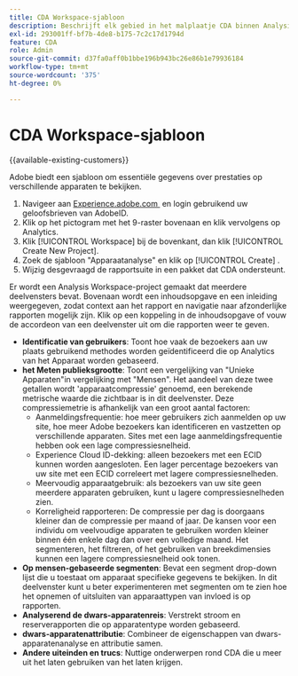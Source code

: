 ```yaml
---
title: CDA Workspace-sjabloon
description: Beschrijft elk gebied in het malplaatje CDA binnen Analysis Workspace.
exl-id: 293001ff-bf7b-4de8-b175-7c2c17d1794d
feature: CDA
role: Admin
source-git-commit: d37fa0aff0b1bbe196b943bc26e86b1e79936184
workflow-type: tm+mt
source-wordcount: '375'
ht-degree: 0%

---
```


# CDA Workspace-sjabloon

{{available-existing-customers}}

Adobe biedt een sjabloon om essentiële gegevens over prestaties op verschillende apparaten te bekijken.

1. Navigeer aan [&#x200B; Experience.adobe.com &#x200B;](https://experiencecloud.adobe.com) en login gebruikend uw geloofsbrieven van AdobeID.
1. Klik op het pictogram met het 9-raster bovenaan en klik vervolgens op Analytics.
1. Klik [!UICONTROL Workspace] bij de bovenkant, dan klik [!UICONTROL Create New Project].
1. Zoek de sjabloon &quot;Apparaatanalyse&quot; en klik op [!UICONTROL Create] .
1. Wijzig desgevraagd de rapportsuite in een pakket dat CDA ondersteunt.

Er wordt een Analysis Workspace-project gemaakt dat meerdere deelvensters bevat. Bovenaan wordt een inhoudsopgave en een inleiding weergegeven, zodat context aan het rapport en navigatie naar afzonderlijke rapporten mogelijk zijn. Klik op een koppeling in de inhoudsopgave of vouw de accordeon van een deelvenster uit om die rapporten weer te geven.

<!--The content below is mirrored in /help/analyze/analysis-workspace/build-workspace-project/starter-projects.md-->

* **Identificatie van gebruikers**: Toont hoe vaak de bezoekers aan uw plaats gebruikend methodes worden geïdentificeerd die op Analytics van het Apparaat worden gebaseerd.
* **het Meten publieksgrootte**: Toont een vergelijking van &quot;Unieke Apparaten&quot;in vergelijking met &quot;Mensen&quot;. Het aandeel van deze twee getallen wordt &#39;apparaatcompressie&#39; genoemd, een berekende metrische waarde die zichtbaar is in dit deelvenster. Deze compressiemetrie is afhankelijk van een groot aantal factoren:
   * Aanmeldingsfrequentie: hoe meer gebruikers zich aanmelden op uw site, hoe meer Adobe bezoekers kan identificeren en vastzetten op verschillende apparaten. Sites met een lage aanmeldingsfrequentie hebben ook een lage compressiesnelheid.
   * Experience Cloud ID-dekking: alleen bezoekers met een ECID kunnen worden aangesloten. Een lager percentage bezoekers van uw site met een ECID correleert met lagere compressiesnelheden.
   * Meervoudig apparaatgebruik: als bezoekers van uw site geen meerdere apparaten gebruiken, kunt u lagere compressiesnelheden zien.
   * Korreligheid rapporteren: De compressie per dag is doorgaans kleiner dan de compressie per maand of jaar. De kansen voor een individu om veelvoudige apparaten te gebruiken worden kleiner binnen één enkele dag dan over een volledige maand. Het segmenteren, het filtreren, of het gebruiken van breekdimensies kunnen een lagere compressiesnelheid ook tonen.
* **Op mensen-gebaseerde segmenten**: Bevat een segment drop-down lijst die u toestaat om apparaat specifieke gegevens te bekijken. In dit deelvenster kunt u beter experimenteren met segmenten om te zien hoe het opnemen of uitsluiten van apparaattypen van invloed is op rapporten.
* **Analyserend de dwars-apparatenreis**: Verstrekt stroom en reserverapporten die op apparatentype worden gebaseerd.
* **dwars-apparatenattributie**: Combineer de eigenschappen van dwars-apparatenanalyse en attributie samen.
* **Andere uiteinden en trucs**: Nuttige onderwerpen rond CDA die u meer uit het laten gebruiken van het laten krijgen.
